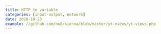 ```yaml
---
title: HTTP to variable
categories: [input-output, network]
date: 2020-10-23
example: //github.com/nu8/sienna/blob/master/yt-views/yt-views.php
---
```

